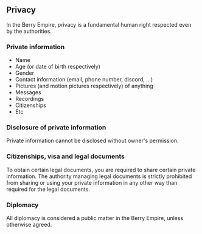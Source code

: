 ## Privacy
In the Berry Empire, privacy is a fundamental human right respected even by the authorities.

### Private information
<ul>
  <li>Name</li>
  <li>Age (or date of birth respectively)</li>
  <li>Gender</li>
  <li>Contact information (email, phone number, discord, ...)</li>
  <li>Pictures (and motion pictures respectively) of anything</li>
  <li>Messages</li>
  <li>Recordings</li>
  <li>Citizenships</li>
  <li>Etc</li>
</ul>

### Disclosure of private information
Private information cannot be disclosed without owner's permission.

### Citizenships, visa and legal documents
To obtain certain legal documents, you are required to share certain private information.
The authority managing legal documents is strictly prohibited from sharing or using your private information in any other way than required for the legal documents.

### Diplomacy
All diplomacy is considered a public matter in the Berry Empire, unless otherwise agreed.
